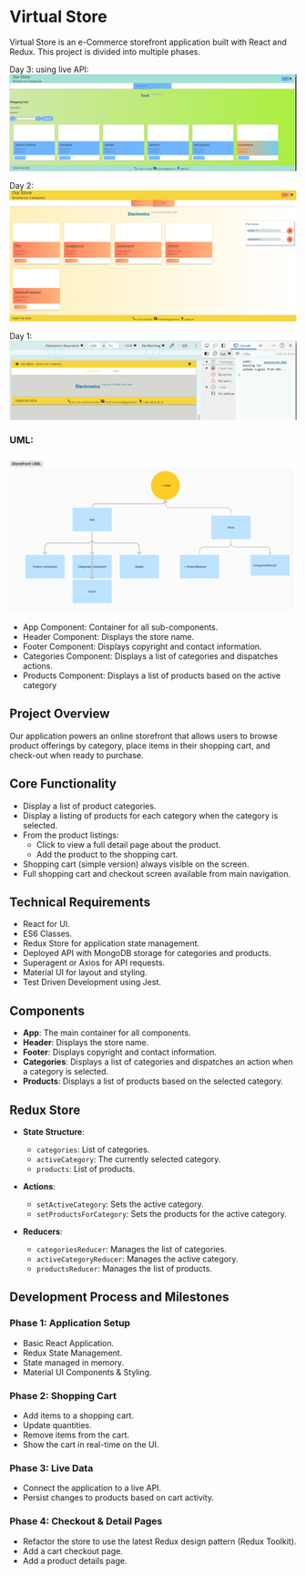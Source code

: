 # Virtual Store
Virtual Store is an e-Commerce storefront application built with React and Redux. This project is divided into multiple phases.

Day 3: 
using live API: ![alt text](img/phase3.png)


Day 2: 
![alt text](img/phase2.png)

Day 1: 
![alt text](img/phase1.png)


### UML: 
![alt text](img/UML.png)


- App Component: Container for all sub-components.
- Header Component: Displays the store name.
- Footer Component: Displays copyright and contact information.
- Categories Component: Displays a list of categories and dispatches actions.
- Products Component: Displays a list of products based on the active category

## Project Overview

Our application powers an online storefront that allows users to browse product offerings by category, place items in their shopping cart, and check-out when ready to purchase.

## Core Functionality

- Display a list of product categories.
- Display a listing of products for each category when the category is selected.
- From the product listings:
  - Click to view a full detail page about the product.
  - Add the product to the shopping cart.
- Shopping cart (simple version) always visible on the screen.
- Full shopping cart and checkout screen available from main navigation.

## Technical Requirements

- React for UI.
- ES6 Classes.
- Redux Store for application state management.
- Deployed API with MongoDB storage for categories and products.
- Superagent or Axios for API requests.
- Material UI for layout and styling.
- Test Driven Development using Jest.

## Components

- **App**: The main container for all components.
- **Header**: Displays the store name.
- **Footer**: Displays copyright and contact information.
- **Categories**: Displays a list of categories and dispatches an action when a category is selected.
- **Products**: Displays a list of products based on the selected category.

## Redux Store

- **State Structure**:
  - `categories`: List of categories.
  - `activeCategory`: The currently selected category.
  - `products`: List of products.

- **Actions**:
  - `setActiveCategory`: Sets the active category.
  - `setProductsForCategory`: Sets the products for the active category.

- **Reducers**:
  - `categoriesReducer`: Manages the list of categories.
  - `activeCategoryReducer`: Manages the active category.
  - `productsReducer`: Manages the list of products.

## Development Process and Milestones

### Phase 1: Application Setup

- Basic React Application.
- Redux State Management.
- State managed in memory.
- Material UI Components & Styling.

### Phase 2: Shopping Cart

- Add items to a shopping cart.
- Update quantities.
- Remove items from the cart.
- Show the cart in real-time on the UI.

### Phase 3: Live Data

- Connect the application to a live API.
- Persist changes to products based on cart activity.

### Phase 4: Checkout & Detail Pages

- Refactor the store to use the latest Redux design pattern (Redux Toolkit).
- Add a cart checkout page.
- Add a product details page.